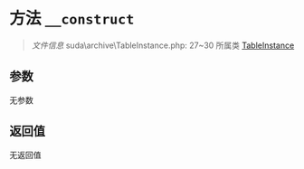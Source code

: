 # 方法 `__construct`

> *文件信息* suda\archive\TableInstance.php: 27~30
> 所属类 [TableInstance](../TableInstance.md)




## 参数


无参数


## 返回值

无返回值
